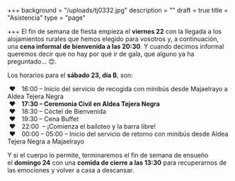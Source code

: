 +++
background = "/uploads/tj0332.jpg"
description = ""
draft = true
title = "Asistencia"
type = "page"

+++
El fin de semana de fiesta empieza el **viernes 22** con la llegada a los alojamientos rurales que hemos elegido para vosotros y, a continuación, una **cena informal de bienvenida a las 20:30**. Y cuando decimos informal queremos decir que no hay por qué ir de gala, que alguno ya ha preguntado… 😊.

Los horarios para el **sábado 23, día B**, son:

&nbsp;❤︎&emsp;16:00 – Inicio del servicio de recogida con minibús desde Majaelrayo a Aldea Tejera Negra<br/>
&nbsp;❤︎&emsp;**17:30 – Ceremonia Civil en Aldea Tejera Negra**<br/>
&nbsp;❤︎&emsp;18:30 – Cóctel de Bienvenida<br/>
&nbsp;❤︎&emsp;19:30 – Cena Buffet<br/>
&nbsp;❤︎&emsp;22:00  – ¡Comienza el bailoteo y la barra libre!<br/>
&nbsp;❤︎&emsp;00:00 – 05:00 – Inicio del servicio de retorno con minibús desde Aldea Tejera Negra a Majaelrayo

Y si el cuerpo lo permite, terminaremos el fin de semana de ensueño el **domingo 24** con una **comida de cierre a las 13:30** para recuperarnos de las emociones y volver a casa a descansar.